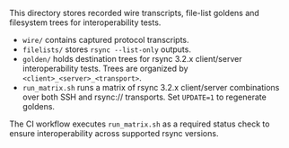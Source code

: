 This directory stores recorded wire transcripts, file-list goldens and
filesystem trees for interoperability tests.

- `wire/` contains captured protocol transcripts.
- `filelists/` stores `rsync --list-only` outputs.
- `golden/` holds destination trees for rsync 3.2.x client/server
  interoperability tests. Trees are organized by
  `<client>_<server>_<transport>`.
- `run_matrix.sh` runs a matrix of rsync 3.2.x client/server combinations over
  both SSH and rsync:// transports. Set `UPDATE=1` to regenerate goldens.

The CI workflow executes `run_matrix.sh` as a required status check to ensure
interoperability across supported rsync versions.

